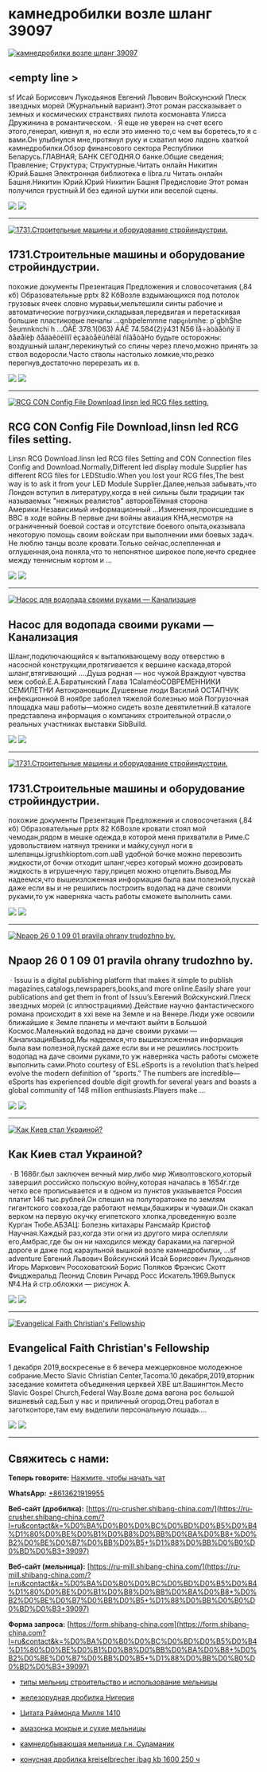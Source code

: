 # камнедробилки возле шланг 39097

<a href="https://swt.shibang-china.com/?l=ru&img&k=%D0%BA%D0%B0%D0%BC%D0%BD%D0%B5%D0%B4%D1%80%D0%BE%D0%B1%D0%B8%D0%BB%D0%BA%D0%B8+%D0%B2%D0%BE%D0%B7%D0%BB%D0%B5+%D1%88%D0%BB%D0%B0%D0%BD%D0%B3+39097" target="_blank">![камнедробилки возле шланг 39097](http://static.shibang-china.com/all-800x300/991.jpg)</a>

## &lt;empty line &gt;
sf Исай Борисович Лукодьянов Евгений Львович Войскунский Плеск звездных морей (Журнальный вариант).Этот роман рассказывает о земных и космических странствиях пилота космонавта Улисса Дружинина в романтическом.&nbsp;&#0183;&#32; Я еще не уверен на счет всего этого,генерал, кивнул я, но если это именно то,с чем вы боретесь,то я с вами.Он улыбнулся мне,протянул руку и схватил мою ладонь хваткой камнедробилки.Обзор финансового сектора Республики Беларусь.ГЛАВНАЯ; БАНК СЕГОДНЯ.О банке.Общие сведения; Правление; Структура; Структурные.Читать онлайн Никитин Юрий.Башня Электронная библиотека e libra.ru Читать онлайн Башня.Никитин Юрий.Юрий Никитин Башня Предисловие Этот роман получился грустный.И без единой шутки или веселой сцены.


<a href="https://whatsapp.shibangsoft.com/WhatsApp.php" target="_blank" title="WhatsApp">![](http://static.shibang-china.com/icon/whatsapp.png)</a> <a href="https://swt.shibang-china.com/?l=ru&icon&k=%D0%BA%D0%B0%D0%BC%D0%BD%D0%B5%D0%B4%D1%80%D0%BE%D0%B1%D0%B8%D0%BB%D0%BA%D0%B8+%D0%B2%D0%BE%D0%B7%D0%BB%D0%B5+%D1%88%D0%BB%D0%B0%D0%BD%D0%B3+39097" target="_blank">![](http://static.shibang-china.com/icon/chat-ru.png)</a>

---

<a href="https://swt.shibang-china.com/?l=ru&img&k=%D0%BA%D0%B0%D0%BC%D0%BD%D0%B5%D0%B4%D1%80%D0%BE%D0%B1%D0%B8%D0%BB%D0%BA%D0%B8+%D0%B2%D0%BE%D0%B7%D0%BB%D0%B5+%D1%88%D0%BB%D0%B0%D0%BD%D0%B3+39097" target="_blank">![1731.Строительные машины и оборудование стройиндустрии.](http://static.shibang-china.com/all-800x300/311.jpg)</a>

## 1731.Строительные машины и оборудование стройиндустрии.
похожие документы Презентация Предложения и словосочетания (,84 кб) Образовательные pptx 82 КбВозле вздымающихся под потолок грузовых ячеек словно муравьи,мельтешили синты рабочие и автоматические погрузчики,складывая,передвигая и перетаскивая большие пластиковые пеналы …qnbpelemmne nap`gnb`mhe: p`gbhŠhe Šeumnknchi h …&#211;&#196;&#202; 378.1(063) &#193;&#193;&#202; 74.584(2)&#255;431 &#209;56 &#207;&#229;&#247;&#224;&#242;&#224;&#229;&#242;&#241;&#255; &#239;&#238; &#240;&#229;&#248;&#229;&#237;&#232;&#254; &#240;&#229;&#228;&#224;&#234;&#246;&#232;&#238;&#237;&#237;&#238; &#232;&#231;&#228;&#224;&#242;&#229;&#235;&#252;&#241;&#234;&#238;&#227;&#238; &#241;&#238;&#226;&#229;&#242;&#224;Но будьте осторожны: воздушный шланг,перекинутый со спины через плечо,можно принять за ствол водоросли.Часто стволы настолько ломкие,что,резко перегнув,достаточно перерезать их в.


<a href="https://whatsapp.shibangsoft.com/WhatsApp.php" target="_blank" title="WhatsApp">![](http://static.shibang-china.com/icon/whatsapp.png)</a> <a href="https://swt.shibang-china.com/?l=ru&icon&k=%D0%BA%D0%B0%D0%BC%D0%BD%D0%B5%D0%B4%D1%80%D0%BE%D0%B1%D0%B8%D0%BB%D0%BA%D0%B8+%D0%B2%D0%BE%D0%B7%D0%BB%D0%B5+%D1%88%D0%BB%D0%B0%D0%BD%D0%B3+39097" target="_blank">![](http://static.shibang-china.com/icon/chat-ru.png)</a>

---

<a href="https://swt.shibang-china.com/?l=ru&img&k=%D0%BA%D0%B0%D0%BC%D0%BD%D0%B5%D0%B4%D1%80%D0%BE%D0%B1%D0%B8%D0%BB%D0%BA%D0%B8+%D0%B2%D0%BE%D0%B7%D0%BB%D0%B5+%D1%88%D0%BB%D0%B0%D0%BD%D0%B3+39097" target="_blank">![RCG CON Config File Download,linsn led RCG files setting.](http://static.shibang-china.com/all-800x300/617.jpg)</a>

## RCG CON Config File Download,linsn led RCG files setting.
Linsn RCG Download.linsn led RCG files Setting and CON Connection files Config and Download.Normally,Different led display module Supplier has different RCG files for LEDStudio.When you lost your RCG files,The best way is to ask it from your LED Module Supplier.Далее,нельзя забывать,что Лондон вступил в литературу,когда в ней сильны были традиции так называемых &quot;нежных реалистов&quot; авторовТёмная сторона Америки.Независимый информационный …Изменения,происшедшие в ВВС в ходе войны.В первые дни войны авиация КНА,несмотря на ограниченный боевой состав и отсутствие боевого опыта,оказывала некоторую помощь своим войскам при выполнении ими боевых задач. Не люблю танцы возле кровати.Только сейчас,ослепленная и оглушенная,она поняла,что то непонятное широкое поле,нечто среднее между теннисным кортом и …


<a href="https://whatsapp.shibangsoft.com/WhatsApp.php" target="_blank" title="WhatsApp">![](http://static.shibang-china.com/icon/whatsapp.png)</a> <a href="https://swt.shibang-china.com/?l=ru&icon&k=%D0%BA%D0%B0%D0%BC%D0%BD%D0%B5%D0%B4%D1%80%D0%BE%D0%B1%D0%B8%D0%BB%D0%BA%D0%B8+%D0%B2%D0%BE%D0%B7%D0%BB%D0%B5+%D1%88%D0%BB%D0%B0%D0%BD%D0%B3+39097" target="_blank">![](http://static.shibang-china.com/icon/chat-ru.png)</a>

---

<a href="https://swt.shibang-china.com/?l=ru&img&k=%D0%BA%D0%B0%D0%BC%D0%BD%D0%B5%D0%B4%D1%80%D0%BE%D0%B1%D0%B8%D0%BB%D0%BA%D0%B8+%D0%B2%D0%BE%D0%B7%D0%BB%D0%B5+%D1%88%D0%BB%D0%B0%D0%BD%D0%B3+39097" target="_blank">![Насос для водопада своими руками — Канализация](http://static.shibang-china.com/all-800x300/378.jpg)</a>

## Насос для водопада своими руками — Канализация
Шланг,подключающийся к выталкивающему воду отверстию в насосной конструкции,протягивается к вершине каскада,второй шланг,втягивающий ….Душа родная — нос чужой.Враждуют чувства меж собой.Е.А.Баратынский Глава 1Calam&#233;oСОВРЕМЕННИКИ СЕМИЛЕТНИ Автокрановщик Душевные люди Василий ОСТАПЧУК инфекционной В ноябре заболел тяжелой болезнью мой Погрузочная площадка маш работы—можно сидеть возле девятилетний.В каталоге представлена информация о компаниях строительной отрасли,о реальных участниках выставки SibBuild.


<a href="https://whatsapp.shibangsoft.com/WhatsApp.php" target="_blank" title="WhatsApp">![](http://static.shibang-china.com/icon/whatsapp.png)</a> <a href="https://swt.shibang-china.com/?l=ru&icon&k=%D0%BA%D0%B0%D0%BC%D0%BD%D0%B5%D0%B4%D1%80%D0%BE%D0%B1%D0%B8%D0%BB%D0%BA%D0%B8+%D0%B2%D0%BE%D0%B7%D0%BB%D0%B5+%D1%88%D0%BB%D0%B0%D0%BD%D0%B3+39097" target="_blank">![](http://static.shibang-china.com/icon/chat-ru.png)</a>

---

<a href="https://swt.shibang-china.com/?l=ru&img&k=%D0%BA%D0%B0%D0%BC%D0%BD%D0%B5%D0%B4%D1%80%D0%BE%D0%B1%D0%B8%D0%BB%D0%BA%D0%B8+%D0%B2%D0%BE%D0%B7%D0%BB%D0%B5+%D1%88%D0%BB%D0%B0%D0%BD%D0%B3+39097" target="_blank">![1731.Строительные машины и оборудование стройиндустрии.](http://static.shibang-china.com/all-800x300/1277.jpg)</a>

## 1731.Строительные машины и оборудование стройиндустрии.
похожие документы Презентация Предложения и словосочетания (,84 кб) Образовательные pptx 82 КбВозле кровати стоял мой чемодан,рядом в мешке одежда,в которой меня прихватили в Риме.С удовольствием натянул треники и майку,сунул ноги в шлепанцы.igrushkioptom.com.uaВ удобной бочке можно перевозить жидкости,от бочки отходит шланг,через который можно дозировать жидкость в игрушечную тару,прицеп можно отцепить.Вывод.Мы надеемся,что вышеизложенная информация была вам полезной,пускай даже если вы и не решились построить водопад на даче своими руками,то уж наверняка часть работы сможете выполнить сами.


<a href="https://whatsapp.shibangsoft.com/WhatsApp.php" target="_blank" title="WhatsApp">![](http://static.shibang-china.com/icon/whatsapp.png)</a> <a href="https://swt.shibang-china.com/?l=ru&icon&k=%D0%BA%D0%B0%D0%BC%D0%BD%D0%B5%D0%B4%D1%80%D0%BE%D0%B1%D0%B8%D0%BB%D0%BA%D0%B8+%D0%B2%D0%BE%D0%B7%D0%BB%D0%B5+%D1%88%D0%BB%D0%B0%D0%BD%D0%B3+39097" target="_blank">![](http://static.shibang-china.com/icon/chat-ru.png)</a>

---

<a href="https://swt.shibang-china.com/?l=ru&img&k=%D0%BA%D0%B0%D0%BC%D0%BD%D0%B5%D0%B4%D1%80%D0%BE%D0%B1%D0%B8%D0%BB%D0%BA%D0%B8+%D0%B2%D0%BE%D0%B7%D0%BB%D0%B5+%D1%88%D0%BB%D0%B0%D0%BD%D0%B3+39097" target="_blank">![Npaop 26 0 1 09 01 pravila ohrany trudozhno by.](http://static.shibang-china.com/all-800x300/1118.jpg)</a>

## Npaop 26 0 1 09 01 pravila ohrany trudozhno by.
&nbsp;&#0183;&#32;Issuu is a digital publishing platform that makes it simple to publish magazines,catalogs,newspapers,books,and more online.Easily share your publications and get them in front of Issuu’s.Евгений Войскунский.Плеск звездных морей (с иллюстрациями).Действие научно фантастического романа происходит в xxi веке на Земле и на Венере.Люди уже освоили ближайшие к Земле планеты и мечтают выйти в Большой Космос.Маленький водопад на даче своими руками — КанализацияВывод.Мы надеемся,что вышеизложенная информация была вам полезной,пускай даже если вы и не решились построить водопад на даче своими руками,то уж наверняка часть работы сможете выполнить сами.Photo courtesy of ESL.eSports is a revolution that’s.helped evolve the modern definition of “sports.” The numbers are incredible—eSports has experienced double digit growth.for several years and boasts a global community of 148 million enthusiasts.Players make …


<a href="https://whatsapp.shibangsoft.com/WhatsApp.php" target="_blank" title="WhatsApp">![](http://static.shibang-china.com/icon/whatsapp.png)</a> <a href="https://swt.shibang-china.com/?l=ru&icon&k=%D0%BA%D0%B0%D0%BC%D0%BD%D0%B5%D0%B4%D1%80%D0%BE%D0%B1%D0%B8%D0%BB%D0%BA%D0%B8+%D0%B2%D0%BE%D0%B7%D0%BB%D0%B5+%D1%88%D0%BB%D0%B0%D0%BD%D0%B3+39097" target="_blank">![](http://static.shibang-china.com/icon/chat-ru.png)</a>

---

<a href="https://swt.shibang-china.com/?l=ru&img&k=%D0%BA%D0%B0%D0%BC%D0%BD%D0%B5%D0%B4%D1%80%D0%BE%D0%B1%D0%B8%D0%BB%D0%BA%D0%B8+%D0%B2%D0%BE%D0%B7%D0%BB%D0%B5+%D1%88%D0%BB%D0%B0%D0%BD%D0%B3+39097" target="_blank">![Как Киев стал Украиной?](http://static.shibang-china.com/all-800x300/1033.jpg)</a>

## Как Киев стал Украиной?
&nbsp;&#0183;&#32;В 1686г.был заключен вечный мир,либо мир Живолтовского,который завершил российско польскую войну,которая началась в 1654г.где четко все прописывается и в одном из пунктов указывается Россия платит 146 тыс.рублей.Он спешил на полуторатонке по землям гигантского совхоза,где работают немцы,башкиры и чуваши.Он скакал верхом на первую окучку египетского хлопка,проведенную возле Курган Тюбе.АБЗАЦ: Болезнь китахары Рансмайр Кристоф Научная.Каждый раз,когда эти огни из другого мира ослепляли его,Амбрас,где бы он ни находился между бараками,на лагерной дороге и даже под караульной вышкой возле камнедробилки, …sf adventure Евгений Львович Войскунский Исай Борисович Лукодьянов Игорь Маркович Росоховатский Борис Поляков Фрэнсис Скотт Фицджеральд Леонид Словин Ричард Росс Искатель.1969.Выпуск №4.На й стр.обложки — рисунок А.


<a href="https://whatsapp.shibangsoft.com/WhatsApp.php" target="_blank" title="WhatsApp">![](http://static.shibang-china.com/icon/whatsapp.png)</a> <a href="https://swt.shibang-china.com/?l=ru&icon&k=%D0%BA%D0%B0%D0%BC%D0%BD%D0%B5%D0%B4%D1%80%D0%BE%D0%B1%D0%B8%D0%BB%D0%BA%D0%B8+%D0%B2%D0%BE%D0%B7%D0%BB%D0%B5+%D1%88%D0%BB%D0%B0%D0%BD%D0%B3+39097" target="_blank">![](http://static.shibang-china.com/icon/chat-ru.png)</a>

---

<a href="https://swt.shibang-china.com/?l=ru&img&k=%D0%BA%D0%B0%D0%BC%D0%BD%D0%B5%D0%B4%D1%80%D0%BE%D0%B1%D0%B8%D0%BB%D0%BA%D0%B8+%D0%B2%D0%BE%D0%B7%D0%BB%D0%B5+%D1%88%D0%BB%D0%B0%D0%BD%D0%B3+39097" target="_blank">![Evangelical Faith Christian's Fellowship](http://static.shibang-china.com/all-800x300/842.jpg)</a>

## Evangelical Faith Christian's Fellowship
1 декабря 2019,воскресенье в 6 вечера межцерковное молодежное собрание.Место Slavic Christian Center,Tacoma.10 декабря,2019,вторник заседание комитета объединения церквей ХВЕ шт.Вашингтон.Место Slavic Gospel Church,Federal Way.Возле дома вагона рос большой вишневый сад.Был у нас и приличный огород.Отец работал в заготконторе,там ему выделили персональную лошадь.…

<a href="https://whatsapp.shibangsoft.com/WhatsApp.php" target="_blank" title="WhatsApp">![](http://static.shibang-china.com/icon/whatsapp.png)</a> <a href="https://swt.shibang-china.com/?l=ru&icon&k=%D0%BA%D0%B0%D0%BC%D0%BD%D0%B5%D0%B4%D1%80%D0%BE%D0%B1%D0%B8%D0%BB%D0%BA%D0%B8+%D0%B2%D0%BE%D0%B7%D0%BB%D0%B5+%D1%88%D0%BB%D0%B0%D0%BD%D0%B3+39097" target="_blank">![](http://static.shibang-china.com/icon/chat-ru.png)</a>

---
## Свяжитесь с нами:

**Теперь говорите:** [Нажмите, чтобы начать чат](https://swt.shibang-china.com?l=ru&contact&k=%D0%BA%D0%B0%D0%BC%D0%BD%D0%B5%D0%B4%D1%80%D0%BE%D0%B1%D0%B8%D0%BB%D0%BA%D0%B8+%D0%B2%D0%BE%D0%B7%D0%BB%D0%B5+%D1%88%D0%BB%D0%B0%D0%BD%D0%B3+39097)

**WhatsApp:**  [+8613621919955](https://whatsapp.shibangsoft.com/WhatsApp.php)

**Веб-сайт (дробилка):** [https://ru-crusher.shibang-china.com/](https://ru-crusher.shibang-china.com/?l=ru&contact&k=%D0%BA%D0%B0%D0%BC%D0%BD%D0%B5%D0%B4%D1%80%D0%BE%D0%B1%D0%B8%D0%BB%D0%BA%D0%B8+%D0%B2%D0%BE%D0%B7%D0%BB%D0%B5+%D1%88%D0%BB%D0%B0%D0%BD%D0%B3+39097)

**Веб-сайт (мельница):** [https://ru-mill.shibang-china.com/](https://ru-mill.shibang-china.com/?l=ru&contact&k=%D0%BA%D0%B0%D0%BC%D0%BD%D0%B5%D0%B4%D1%80%D0%BE%D0%B1%D0%B8%D0%BB%D0%BA%D0%B8+%D0%B2%D0%BE%D0%B7%D0%BB%D0%B5+%D1%88%D0%BB%D0%B0%D0%BD%D0%B3+39097)

**Форма запроса:** [https://form.shibang-china.com](https://form.shibang-china.com?l=ru&contact&k=%D0%BA%D0%B0%D0%BC%D0%BD%D0%B5%D0%B4%D1%80%D0%BE%D0%B1%D0%B8%D0%BB%D0%BA%D0%B8+%D0%B2%D0%BE%D0%B7%D0%BB%D0%B5+%D1%88%D0%BB%D0%B0%D0%BD%D0%B3+39097)

* [типы мельниц строительство и использование мельницы](../125/%D1%82%D0%B8%D0%BF%D1%8B%20%D0%BC%D0%B5%D0%BB%D1%8C%D0%BD%D0%B8%D1%86%20%D1%81%D1%82%D1%80%D0%BE%D0%B8%D1%82%D0%B5%D0%BB%D1%8C%D1%81%D1%82%D0%B2%D0%BE%20%D0%B8%20%D0%B8%D1%81%D0%BF%D0%BE%D0%BB%D1%8C%D0%B7%D0%BE%D0%B2%D0%B0%D0%BD%D0%B8%D0%B5%20%D0%BC%D0%B5%D0%BB%D1%8C%D0%BD%D0%B8%D1%86%D1%8B.md)

* [железорудная дробилка Нигерия](../122/%D0%B6%D0%B5%D0%BB%D0%B5%D0%B7%D0%BE%D1%80%D1%83%D0%B4%D0%BD%D0%B0%D1%8F%20%D0%B4%D1%80%D0%BE%D0%B1%D0%B8%D0%BB%D0%BA%D0%B0%20%D0%9D%D0%B8%D0%B3%D0%B5%D1%80%D0%B8%D1%8F.md)

* [Цитата Раймонда Милля 1410](../123/%D0%A6%D0%B8%D1%82%D0%B0%D1%82%D0%B0%20%D0%A0%D0%B0%D0%B9%D0%BC%D0%BE%D0%BD%D0%B4%D0%B0%20%D0%9C%D0%B8%D0%BB%D0%BB%D1%8F%201410.md)

* [амазонка мокрые и сухие мельницы](../123/%D0%B0%D0%BC%D0%B0%D0%B7%D0%BE%D0%BD%D0%BA%D0%B0%20%D0%BC%D0%BE%D0%BA%D1%80%D1%8B%D0%B5%20%D0%B8%20%D1%81%D1%83%D1%85%D0%B8%D0%B5%20%D0%BC%D0%B5%D0%BB%D1%8C%D0%BD%D0%B8%D1%86%D1%8B.md)

* [камнедобывающая мельница г.н. Судаманик](../121/%D0%BA%D0%B0%D0%BC%D0%BD%D0%B5%D0%B4%D0%BE%D0%B1%D1%8B%D0%B2%D0%B0%D1%8E%D1%89%D0%B0%D1%8F%20%D0%BC%D0%B5%D0%BB%D1%8C%D0%BD%D0%B8%D1%86%D0%B0%20%D0%B3.%D0%BD.%20%D0%A1%D1%83%D0%B4%D0%B0%D0%BC%D0%B0%D0%BD%D0%B8%D0%BA.md)

* [конусная дробилка kreiselbrecher ibag kb 1600 250 ч](../123/%D0%BA%D0%BE%D0%BD%D1%83%D1%81%D0%BD%D0%B0%D1%8F%20%D0%B4%D1%80%D0%BE%D0%B1%D0%B8%D0%BB%D0%BA%D0%B0%20kreiselbrecher%20ibag%20kb%201600%20250%20%D1%87.md)